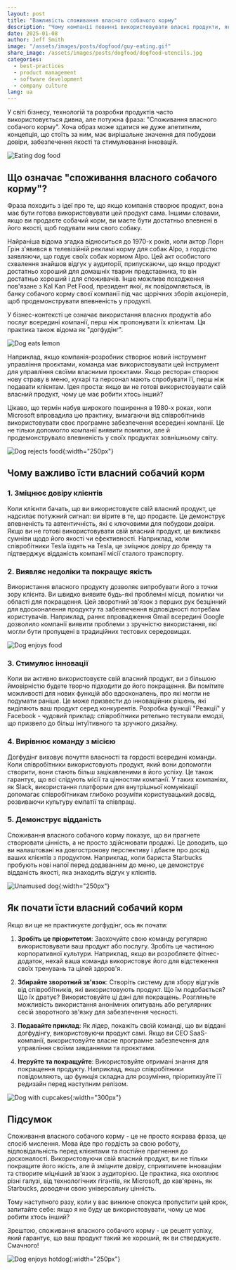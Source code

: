 ```yaml
---
layout: post
title: "Важливість споживання власного собачого корму"
description: "Чому компанії повинні використовувати власні продукти, як ця практика забезпечує якість та сприяє інноваціям."
date: 2025-01-08
author: Jeff Smith
image: "/assets/images/posts/dogfood/guy-eating.gif"
share_image: /assets/images/posts/dogfood/dogfood-utencils.jpg
categories: 
  - best-practices
  - product management
  - software development
  - company culture
lang: ua
---
```


У світі бізнесу, технологій та розробки продуктів часто використовується дивна, але потужна фраза: "Споживання власного собачого корму". Хоча образ може здатися не дуже апетитним, концепція, що стоїть за ним, має вирішальне значення для побудови довіри, забезпечення якості та стимулювання інновацій.

![Eating dog food](/assets/images/posts/dogfood/guy-eating.gif)

## Що означає "споживання власного собачого корму"?

Фраза походить з ідеї про те, що якщо компанія створює продукт, вона має бути готова використовувати цей продукт сама. Іншими словами, якщо ви продаєте собачий корм, ви маєте бути достатньо впевнені в його якості, щоб годувати ним свого собаку.

Найраніша відома згадка відноситься до 1970-х років, коли актор Лорн Грін з'явився в телевізійній рекламі корму для собак Alpo, з гордістю заявляючи, що годує своїх собак кормом Alpo. Цей акт особистого схвалення знайшов відгук у аудиторії, припускаючи, що якщо продукт достатньо хороший для домашніх тварин представника, то він достатньо хороший і для споживачів. Інше можливе походження пов'язане з Kal Kan Pet Food, президент якої, як повідомляється, їв банку собачого корму своєї компанії під час щорічних зборів акціонерів, щоб продемонструвати впевненість у продукті.

У бізнес-контексті це означає використання власних продуктів або послуг всередині компанії, перш ніж пропонувати їх клієнтам. Ця практика також відома як "догфудінг".

![Dog eats lemon](/assets/images/posts/dogfood/wiener-dog-eating-lemon.gif)

Наприклад, якщо компанія-розробник створює новий інструмент управління проєктами, команда має використовувати цей інструмент для управління своїми власними проєктами. Якщо ресторан створює нову страву в меню, кухарі та персонал мають спробувати її, перш ніж подавати клієнтам. Ідея проста: якщо ви не готові використовувати свій власний продукт, чому це має робити хтось інший?

Цікаво, що термін набув широкого поширення в 1980-х роках, коли Microsoft впровадила цю практику, вимагаючи від співробітників використовувати своє програмне забезпечення всередині компанії. Це не тільки допомогло компанії виявити помилки, але й продемонструвало впевненість у своїх продуктах зовнішньому світу.

![Dog rejects food](/assets/images/posts/dogfood/dog-reject.gif){:width="250px"}

## Чому важливо їсти власний собачий корм

### 1. Зміцнює довіру клієнтів
Коли клієнти бачать, що ви використовуєте свій власний продукт, це надсилає потужний сигнал: ви вірите в те, що продаєте. Це демонструє впевненість та автентичність, які є ключовими для побудови довіри. Якщо ви не готові використовувати свій власний продукт, це викликає сумніви щодо його якості чи ефективності. Наприклад, коли співробітники Tesla їздять на Tesla, це зміцнює довіру до бренду та підтверджує відданість компанії місії сталого транспорту.

### 2. Виявляє недоліки та покращує якість
Використання власного продукту дозволяє випробувати його з точки зору клієнта. Ви швидко виявите будь-які проблемні місця, помилки чи області для покращення. Цей зворотний зв'язок з перших рук безцінний для вдосконалення продукту та забезпечення відповідності потребам користувачів. Наприклад, раннє впровадження Gmail всередині Google дозволило компанії виявити проблеми з зручністю використання, які могли бути пропущені в традиційних тестових середовищах.

![Dog enjoys food](/assets/images/posts/dogfood/funny-dog.gif)

### 3. Стимулює інновації
Коли ви активно використовуєте свій власний продукт, ви з більшою ймовірністю будете творчо підходити до його покращення. Ви помітите можливості для нових функцій або вдосконалень, про які могли не подумати раніше. Це може призвести до інноваційних рішень, які виділяють ваш продукт серед конкурентів. Розробка функції "Реакції" у Facebook - чудовий приклад: співробітники ретельно тестували емодзі, що призвело до більш інтуїтивного та зручного дизайну.

### 4. Вирівнює команду з місією
Догфудінг виховує почуття власності та гордості всередині команди. Коли співробітники використовують продукт, який вони допомогли створити, вони стають більш зацікавленими в його успіху. Це також гарантує, що всі слідують місії та цінностям компанії. У таких компаніях, як Slack, використання платформи для внутрішньої комунікації допомагає співробітникам глибоко розуміти користувацький досвід, розвиваючи культуру емпатії та співпраці.

### 5. Демонструє відданість
Споживання власного собачого корму показує, що ви прагнете створювати цінність, а не просто здійснювати продажі. Це доводить, що ви налаштовані на довгострокову перспективу і дбаєте про досвід ваших клієнтів з продуктом. Наприклад, коли бариста Starbucks пробують нові напої перед додаванням до меню, це демонструє відданість якості, яка знаходить відгук у клієнтів.

![Unamused dog](/assets/images/posts/dogfood/unamused-viralhog.gif){:width="250px"}

## Як почати їсти власний собачий корм

Якщо ви ще не практикуєте догфудінг, ось як почати:

1. **Зробіть це пріоритетом**: Заохочуйте свою команду регулярно використовувати ваш продукт або послугу. Зробіть це частиною корпоративної культури. Наприклад, якщо ви розробляєте фітнес-додаток, нехай ваша команда використовує його для відстеження своїх тренувань та цілей здоров'я.

2. **Збирайте зворотний зв'язок**: Створіть систему для збору відгуків від співробітників, які використовують продукт. Що їм подобається? Що їх дратує? Використовуйте ці дані для покращень. Розгляньте можливість використання анонімних опитувань або регулярних сесій зворотного зв'язку для забезпечення чесності.

3. **Подавайте приклад**: Як лідер, покажіть своїй команді, що ви віддані догфудінгу, використовуючи продукт самі. Якщо ви CEO SaaS-компанії, використовуйте власне програмне забезпечення для управління своїми завданнями та проєктами.

4. **Ітеруйте та покращуйте**: Використовуйте отримані знання для покращення продукту. Наприклад, якщо співробітники повідомляють, що функція складна для розуміння, пріоритизуйте її редизайн перед наступним релізом.

![Dog with cupcakes](/assets/images/posts/dogfood/cupcake-cute.gif){:width="300px"}

## Підсумок

Споживання власного собачого корму - це не просто яскрава фраза, це спосіб мислення. Мова йде про гордість за свою роботу, відповідальність перед клієнтами та постійне прагнення до досконалості. Використовуючи свій власний продукт, ви не тільки покращите його якість, але й зміцните довіру, сприятимете інноваціям та створите міцніший зв'язок з аудиторією. Це практика, яка охоплює різні галузі, від технологічних гігантів, як Microsoft, до кав'ярень, як Starbucks, доводячи свою універсальну цінність.

Тому наступного разу, коли у вас виникне спокуса пропустити цей крок, запитайте себе: якщо я не буду це використовувати, чому це має робити хтось інший?

Зрештою, споживання власного собачого корму - це рецепт успіху, який гарантує, що ваш продукт такий же хороший, як ви стверджуєте. Смачного!

![Dog enjoys hotdog](/assets/images/posts/dogfood/cheeky-hotdog-theif.gif){:width="250px"}